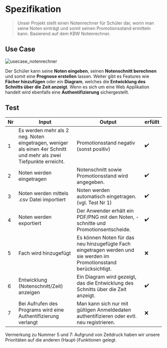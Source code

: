 # Spezifikation
> Unser Projekt stellt einen Notenrechner für Schüler dar, worin man seine Noten einträgt und somit seinen Promotionsstand ermitteln kann.
Basierend auf dem KBW Notenrechner.

## Use Case
![usecase_notenrechner](https://user-images.githubusercontent.com/46267818/222086897-5c27f232-a7a4-4b2b-8fce-56d42a5fff9b.png)

Der Schüler kann seine **Noten eingeben**, seinen **Notenschnitt berechnen** und somit eine **Prognose erstellen** lassen. Weiter gibt es Features wie **Fächer hinzufügen** oder ein **Diagram**, welches die **Entwicklung des Schnitts über die Zeit anzeigt**. Wenn es sich um eine Web Applikation handelt wird ebenfalls eine **Authentifizierung** sichergestellt.

## Test
Nr | Input | Output | erfüllt
---| ---| ---| ---
1 | Es werden mehr als 2 neg. Noten eingetragen, weniger als einen 4er Schnitt und mehr als zwei Tiefpunkte erreicht. | Promotionsstand negativ (sonst positiv) | ✔️
2 | Noten werden eingetragen | Notenschnitt sowie Promotionsstand wird angegeben. | ✔️
3 | Noten werden mittels .csv Datei importiert | Noten werden automatisch eingetragen. (vgl. Test Nr 1) | ✔️
4 | Noten werden exportiert | Der Anwender erhält ein PDF/PNG mit den Noten, -schnitte und Promotionsentscheide. | ✔️
5 | Fach wird hinzugefügt | Es können Noten für das neu hinzugefügte Fach eingetragen werden und sie werden im Promotionsstand berücksichtigt. | ❌
6 | Entwicklung (Notenschnitt/Zeit) anzeigen | Ein Diagram wird gezeigt, das die Entwicklung des Schnitts über die Zeit anzeigt. | ✔️
7 | Bei Aufrufen des Programs wird eine Authentifizierung verlangt | Man kann sich nur mit gültigen Anmeldedaten authentifizieren oder evtl. neu registrieren. | ❌

Vermerkung zu Nummer 5 und 7: Aufgrund von Zeitdruck haben wir unsere Prioritäten auf die anderen (Haupt-)Funktionen gelegt.
